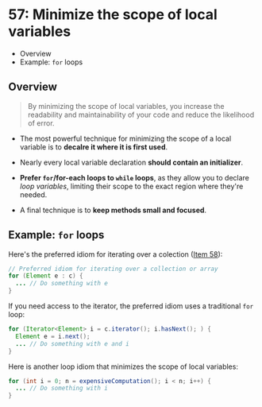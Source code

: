 # 57: Minimize the scope of local variables

* Overview
* Example: `for` loops

## Overview

> By minimizing the scope of local variables, you increase the readability and maintainability of your code and reduce the likelihood of error.

* The most powerful technique for minimizing the scope of a local variable is to **decalre it where it is first used**.

* Nearly every local variable declaration **should contain an initializer**.

* **Prefer `for`/for-each loops to `while` loops**, as they allow you to declare *loop variables*, limiting their scope to the exact region where they're needed.

* A final technique is to **keep methods small and focused**.

## Example: `for` loops

Here's the preferred idiom for iterating over a colection ([Item 58](../58)):

```java
// Preferred idiom for iterating over a collection or array
for (Element e : c) {
  ... // Do something with e
}
```

If you need access to the iterator, the preferred idiom uses a traditional `for` loop:

```java
for (Iterator<Element> i = c.iterator(); i.hasNext(); ) {
  Element e = i.next();
  ... // Do something with e and i
}
```

Here is another loop idiom that minimizes the scope of local variables:

```java
for (int i = 0; n = expensiveComputation(); i < n; i++) {
  ... // Do something with i
}
```
